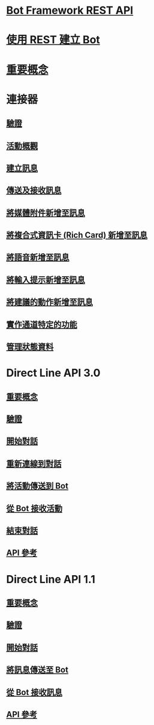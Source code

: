# [Bot Framework REST API](bot-framework-rest-overview.md)
# [使用 REST 建立 Bot](~/rest-api/bot-framework-rest-connector-quickstart.md)
# [重要概念](bot-framework-rest-connector-concepts.md)
# 連接器
## [驗證](bot-framework-rest-connector-authentication.md)
## [活動概觀](bot-framework-rest-connector-activities.md)
## [建立訊息](bot-framework-rest-connector-create-messages.md)
## [傳送及接收訊息](bot-framework-rest-connector-send-and-receive-messages.md)
## [將媒體附件新增至訊息](bot-framework-rest-connector-add-media-attachments.md)
## [將複合式資訊卡 (Rich Card) 新增至訊息](bot-framework-rest-connector-add-rich-cards.md)
## [將語音新增至訊息](bot-framework-rest-connector-text-to-speech.md)
## [將輸入提示新增至訊息](bot-framework-rest-connector-add-input-hints.md)
## [將建議的動作新增至訊息](bot-framework-rest-connector-add-suggested-actions.md)
## [實作通道特定的功能](bot-framework-rest-connector-channeldata.md)
## [管理狀態資料](bot-framework-rest-state.md)
# Direct Line API 3.0
## [重要概念](bot-framework-rest-direct-line-3-0-concepts.md)
## [驗證](bot-framework-rest-direct-line-3-0-authentication.md)
## [開始對話](bot-framework-rest-direct-line-3-0-start-conversation.md)
## [重新連線到對話](bot-framework-rest-direct-line-3-0-reconnect-to-conversation.md)
## [將活動傳送到 Bot](bot-framework-rest-direct-line-3-0-send-activity.md)
## [從 Bot 接收活動](bot-framework-rest-direct-line-3-0-receive-activities.md)
## [結束對話](bot-framework-rest-direct-line-3-0-end-conversation.md)
## [API 參考](bot-framework-rest-direct-line-3-0-api-reference.md)
# Direct Line API 1.1
## [重要概念](bot-framework-rest-direct-line-1-1-concepts.md)
## [驗證](bot-framework-rest-direct-line-1-1-authentication.md)
## [開始對話](bot-framework-rest-direct-line-1-1-start-conversation.md)
## [將訊息傳送至 Bot](bot-framework-rest-direct-line-1-1-send-message.md)
## [從 Bot 接收訊息](bot-framework-rest-direct-line-1-1-receive-messages.md)
## [API 參考](bot-framework-rest-direct-line-1-1-api-reference.md)